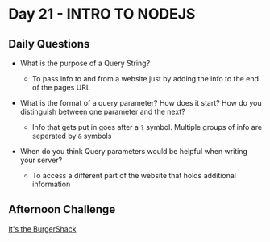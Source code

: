 # Day 21 - INTRO TO NODEJS

## Daily Questions

- What is the purpose of a Query String?
    - To pass info to and from a website just by adding the info to the end of the pages URL

- What is the format of a query parameter? How does it start? How do you distinguish between one parameter and the next?
    - Info that gets put in goes after a `?` symbol. Multiple groups of info are seperated by `&` symbols
- When do you think Query parameters would be helpful when writing your server?
    - To access a different part of the website that holds additional information

## Afternoon Challenge
[It's the BurgerShack](https://github.com/Jo-nathanWright/BurgerShack)